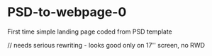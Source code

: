 # PSD-to-webpage-0

First time simple landing page coded from PSD template

// needs serious rewriting - looks good only on 17'' screen, no RWD
